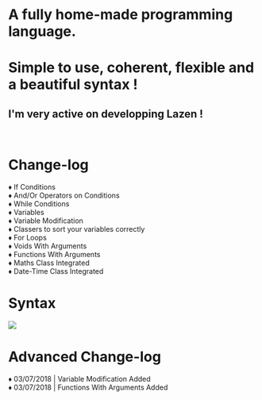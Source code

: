 <h1>A fully home-made programming language.</h1>
<h1>Simple to use, coherent, flexible and a beautiful syntax !</h1>
<h2>I'm very active on developping Lazen !</h2>
<br>

<h1>Change-log</h1>

♦ If Conditions<br>
♦ And/Or Operators on Conditions<br>
♦ While Conditions<br>
♦ Variables<br>
♦ Variable Modification<br>
♦ Classers to sort your variables correctly<br>
♦ For Loops<br>
♦ Voids With Arguments<br>
♦ Functions With Arguments<br>
♦ Maths Class Integrated<br>
♦ Date-Time Class Integrated<br>



<h1>Syntax</h1>
<img src="http://image.noelshack.com/fichiers/2018/10/2/1520372927-capture.png"></img>


<h1>Advanced Change-log</h1>

♦ 03/07/2018 | Variable Modification Added<br>
♦ 03/07/2018 | Functions With Arguments Added<br>

